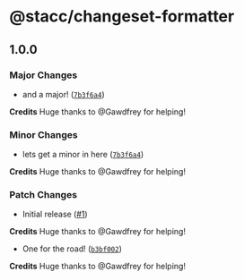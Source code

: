 # @stacc/changeset-formatter

## 1.0.0

### Major Changes

- and a major! ([`7b3f6a4`](https://github.com/stacc/changeset-formatter/commit/7b3f6a4ab08fd9d8933998d177d2743bc65c829f))

**Credits**
Huge thanks to @Gawdfrey for helping!

### Minor Changes

- lets get a minor in here ([`7b3f6a4`](https://github.com/stacc/changeset-formatter/commit/7b3f6a4ab08fd9d8933998d177d2743bc65c829f))

**Credits**
Huge thanks to @Gawdfrey for helping!

### Patch Changes

- Initial release ([#1](https://github.com/stacc/changeset-formatter/pull/1))

**Credits**
Huge thanks to @Gawdfrey for helping!

- One for the road! ([`b3bf002`](https://github.com/stacc/changeset-formatter/commit/b3bf002248dd1e625d192becc9a83ed16dd43c10))

**Credits**
Huge thanks to @Gawdfrey for helping!
